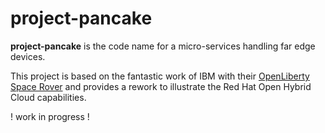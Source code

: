 # project-pancake

**project-pancake** is the code name for a micro-services handling far edge devices.  

This project is based on the fantastic work of IBM with their [OpenLiberty Space Rover](https://github.com/OpenLiberty/space-rover-mission) and provides a rework to illustrate the Red Hat Open Hybrid Cloud capabilities. 

! work in progress ! 

